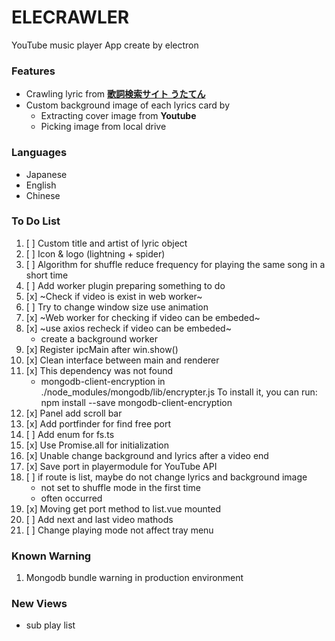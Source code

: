 # ELECRAWLER

YouTube music player App create by electron

### Features
* Crawling lyric from **[歌詞検索サイト うたてん](https://utaten.com/)**
* Custom background image of each lyrics card by
    * Extracting cover image from **Youtube**
    * Picking image from local drive 

### Languages
- Japanese
- English
- Chinese

### To Do List

1. [ ] Custom title and artist of lyric object
1. [ ] Icon & logo (lightning + spider) 
1. [ ] Algorithm for shuffle reduce frequency for playing the same song in a short time
1. [ ] Add worker plugin preparing something to do
1. [x] ~Check if video is exist in web worker~
1. [ ] Try to change window size use animation
1. [x] ~Web worker for checking if video can be embeded~
1. [x] ~use axios recheck if video can be embeded~
    * create a background worker
1. [x] Register ipcMain after win.show()
1. [x] Clean interface between main and renderer
1. [x] This dependency was not found
    * mongodb-client-encryption in ./node_modules/mongodb/lib/encrypter.js
    To install it, you can run: npm install --save mongodb-client-encryption
1. [x] Panel add scroll bar
1. [x] Add portfinder for find free port
1. [ ] Add enum for fs.ts
1. [x] Use Promise.all for initialization
1. [x] Unable change background and lyrics after a video end
1. [x] Save port in playermodule for YouTube API
1. [ ] if route is list, maybe do not change lyrics and background image
    * not set to shuffle mode in the first time
    * often occurred
1. [x] Moving get port method to list.vue mounted 
1. [ ] Add next and last video mathods
1. [ ] Change playing mode not affect tray menu
 
### Known Warning

1. Mongodb bundle warning in production environment

### New Views

* sub play list